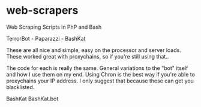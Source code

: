 # web-scrapers
Web Scraping Scripts in PhP and Bash

TerrorBot - Paparazzi - BashKat

These are all nice and simple, easy on the processor and server loads.
These worked great with proxychains, so if you're still using that..

The code for each is really the same.
General variations to the "bot" itself and how I use them on my end.
Using Chron is the best way if you're able to proxychains your IP address.
I only suggest that because these can get you blacklisted.

BashKat
BashKat.bot

